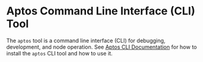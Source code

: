 # Aptos Command Line Interface (CLI) Tool

The `aptos` tool is a command line interface (CLI) for debugging, development, and node operation.
See [Aptos CLI Documentation](https://aptos.dev/cli-tools/aptos-cli-tool/install-aptos-cli) for how to install the `aptos` CLI tool and how to use it.
